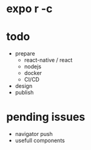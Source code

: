 # expo r -c


# todo
- prepare
    - react-native / react
    - nodejs
    - docker
    - CI/CD
- design
- publish



# pending issues

- navigator push
- usefull components